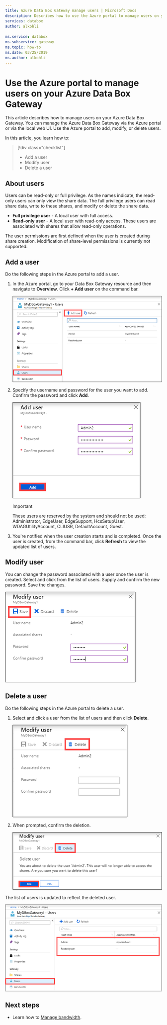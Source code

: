 ```yaml
---
title: Azure Data Box Gateway manage users | Microsoft Docs 
description: Describes how to use the Azure portal to manage users on your Azure Data Box Gateway.
services: databox
author: alkohli

ms.service: databox
ms.subservice: gateway
ms.topic: how-to
ms.date: 03/25/2019
ms.author: alkohli
---
```

# Use the Azure portal to manage users on your Azure Data Box Gateway

This article describes how to manage users on your Azure Data Box Gateway. You can manage the Azure Data Box Gateway via the Azure portal or via the local web UI. Use the Azure portal to add, modify, or delete users. 

In this article, you learn how to:

> [!div class="checklist"]
> * Add a user
> * Modify user
> * Delete a user

## About users

Users can be read-only or full privilege. As the names indicate, the read-only users can only view the share data. The full privilege users can read share data, write to these shares, and modify or delete the share data.

 - **Full privilege user** - A local user with full access.
 - **Read-only user** - A local user with read-only access. These users are associated with shares that allow read-only operations.

The user permissions are first defined when the user is created during share creation. Modification of share-level permissions is currently not supported.

## Add a user

Do the following steps in the Azure portal to add a user.

1. In the Azure portal, go to your Data Box Gateway resource and then navigate to **Overview**. Click **+ Add user** on the command bar.

    ![Click add user](media/data-box-gateway-manage-users/add-user-1.png)

2. Specify the username and password for the user you want to add. Confirm the password and click **Add**.

    ![Click add user 2](media/data-box-gateway-manage-users/add-user-2.png)

    > [!IMPORTANT] 
    > These users are reserved by the system and should not be used: Administrator, EdgeUser, EdgeSupport, HcsSetupUser, WDAGUtilityAccount, CLIUSR, DefaultAccount, Guest.  

3. You're notified when the user creation starts and is completed. Once the user is created, from the command bar, click **Refresh** to view the updated list of users.


## Modify user

You can change the password associated with a user once the user is created. Select and click from the list of users. Supply and confirm the new password. Save the changes.
 
![Modify user](media/data-box-gateway-manage-users/modify-user-1.png)


## Delete a user

Do the following steps in the Azure portal to delete a user.

1. Select and click a user from the list of users and then click **Delete**.  

   ![Delete a user](media/data-box-gateway-manage-users/delete-user-1.png)

2. When prompted, confirm the deletion. 

   ![Delete a user 2](media/data-box-gateway-manage-users/delete-user-2.png)

The list of users is updated to reflect the deleted user.

![Delete a user 3](media/data-box-gateway-manage-users/delete-user-3.png)


## Next steps

- Learn how to [Manage bandwidth](data-box-gateway-manage-bandwidth-schedules.md).

